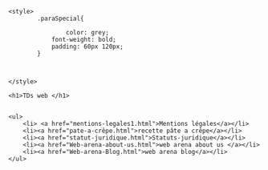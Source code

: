 <!doctype html>
<html lang="fr">
<head>
    <meta charset="UTF-8">
    <meta name="viewport" content="width=device-width, user-scalable=no, initial-scale=1.0, maximum-scale=1.0, minimum-scale=1.0">
    <meta http-equiv="X-UA-Compatible" content="ie=edge">
    <title>Web local</title>

    <style> 
            .paraSpecial{

                    color: grey;
                font-weight: bold;
                padding: 60px 120px;
            }



    </style>

</head>
<body>
    
    <h1>TDs web </h1>


    <ul>
        <li> <a href="mentions-legales1.html">Mentions légales</a></li>
        <li><a href="pate-a-crêpe.html">recette pâte a crêpe</a></li>
        <li><a href="statut-juridique.html">Statuts-juridique</a></li>
        <li><a href="Web-arena-about-us.html">web arena about us </a></li>
        <li><a href="Web-arena-Blog.html">web arena blog</a></li>
    </ul>




    
</body>
